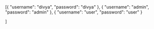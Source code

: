 [{
		"username": "divya",
		"password": "divya"
	},
	{
		"username": "admin",
		"password": "admin"
	},
	{
		"username": "user",
		"password": "user"
	}

]
